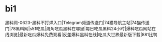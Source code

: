 # bi1
黑料网-0623-黑料不打烊入口|Telegram频道传送门|74猫导航主站|74猫传送门|78黑料网|s51吃瓜|海角吃瓜黑料在哪里|每日吃瓜黑料24小时|爆料吃瓜网站在线浏览|最新吃瓜爆料免费观看|反差爆料黑料在线|吃瓜大世界最新版下载|881比鸭
